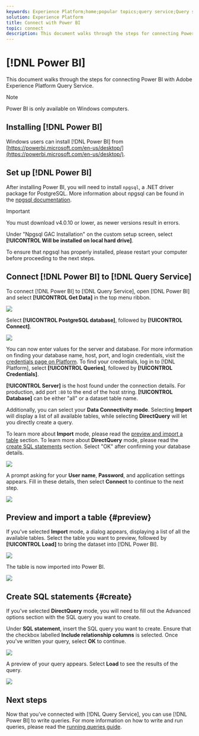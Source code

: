 ```yaml
---
keywords: Experience Platform;home;popular topics;query service;Query service;Power BI;power bi;connect to query service;
solution: Experience Platform
title: Connect with Power BI
topic: connect
description: This document walks through the steps for connecting Power BI with Adobe Experience Platform Query Service.
---
```


# [!DNL Power BI]

This document walks through the steps for connecting Power BI with Adobe Experience Platform Query Service.

>[!NOTE]
>
>Power BI is only available on Windows computers.

## Installing [!DNL Power BI]

Windows users can install [!DNL Power BI] from [https://powerbi.microsoft.com/en-us/desktop/](https://powerbi.microsoft.com/en-us/desktop/).

## Set up [!DNL Power BI]

After installing Power BI, you will need to install `npgsql`, a .NET driver package for PostgreSQL. More information about npgsql can be found in the [npgsql documentation](https://www.npgsql.org/doc/index.html).

>[!IMPORTANT]
>
>You must download v4.0.10 or lower, as newer versions result in errors.

Under "Npgsql GAC Installation" on the custom setup screen, select **[!UICONTROL Will be installed on local hard drive]**. 

To ensure that npgsql has properly installed, please restart your computer before proceeding to the next steps.

## Connect [!DNL Power BI] to [!DNL Query Service]

To connect [!DNL Power BI] to [!DNL Query Service], open [!DNL Power BI] and select **[!UICONTROL Get Data]** in the top menu ribbon.

![](../images/clients/power-bi/open-power-bi.png)

Select **[!UICONTROL PostgreSQL database]**, followed by **[!UICONTROL Connect]**.

![](../images/clients/power-bi/get-data.png)

You can now enter values for the server and database. For more information on finding your database name, host, port, and login credentials, visit the [credentials page on Platform](https://platform.adobe.com/query/configuration). To find your credentials, log in to [!DNL Platform], select **[!UICONTROL Queries]**, followed by **[!UICONTROL Credentials]**.

**[!UICONTROL Server]** is the host found under the connection details. For production, add port `:80` to the end of the host string. **[!UICONTROL Database]** can be either "all" or a dataset table name. 

Additionally, you can select your **Data Connectivity mode**. Selecting **Import** will display a list of all available tables, while selecting **DirectQuery** will let you directly create a query. 

To learn more about **Import** mode, please read the [preview and import a table](#preview) section. To learn more about **DirectQuery** mode, please read the [create SQL statements](#create) section. Select "OK" after confirming your database details.

![](../images/clients/power-bi/connectivity-mode.png)

A prompt asking for your **User name**, **Password**, and application settings appears. Fill in these details, then select **Connect** to continue to the next step.

![](../images/clients/power-bi/import-mode.png)

## Preview and import a table {#preview}

If you've selected **Import** mode, a dialog appears, displaying a list of all the available tables. Select the table you want to preview, followed by **[!UICONTROL Load]** to bring the dataset into [!DNL Power BI].

![](../images/clients/power-bi/preview-table.png)

The table is now imported into Power BI. 

![](../images/clients/power-bi/import-table.png)

## Create SQL statements {#create}

If you've selected **DirectQuery** mode, you will need to fill out the Advanced options section with the SQL query you want to create.

Under **SQL statement**, insert the SQL query you want to create. Ensure that the checkbox labelled **Include relationship columns** is selected. Once you've written your query, select **OK** to continue.

![](../images/clients/power-bi/direct-query-mode.png)

A preview of your query appears. Select **Load** to see the results of the query.

![](../images/clients/power-bi/preview-direct-query.png)

## Next steps

Now that you've connected with [!DNL Query Service], you can use [!DNL Power BI] to write queries. For more information on how to write and run queries, please read the [running queries guide](../best-practices/writing-queries.md).